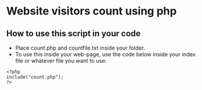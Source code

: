 # Website visitors count using php

## How to use this script in your code

* Place count.php and countfile.txt inside your folder.
* To use this inside your web-page, use the code below inside your index file or whatever file you want to use:

```
<?php 
include("count.php");
?>
```
